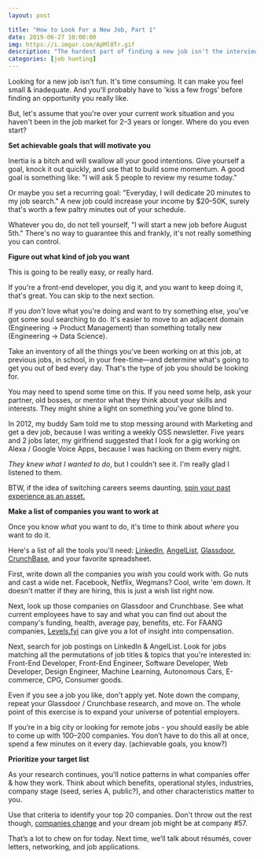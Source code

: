 ```yaml
---
layout: post

title: "How to Look For a New Job, Part 1"
date: 2019-06-27 10:00:00
img: https://i.imgur.com/ApMl0Tr.gif
description: "The hardest part of finding a new job isn't the interview"
categories: [job hunting]
---
```


Looking for a new job isn't fun. It's time consuming. It can make you feel small & inadequate. And you'll probably have to 'kiss a few frogs' before finding an opportunity you really like.

But, let's assume that you're over your current work situation and you haven't been in the job market for 2&ndash;3 years or longer. Where do you even start? 

**Set achievable goals that will motivate you**

Inertia is a bitch and will swallow all your good intentions. Give yourself a goal, knock it out quickly, and use that to build some momentum. A good goal is something like: "I will ask 5 people to review my resume today." 

Or maybe you set a recurring goal: "Everyday, I will dedicate 20 minutes to my job search." A new job could increase your income by $20&ndash;50K, surely that's worth a few paltry minutes out of your schedule.

Whatever you do, do not tell yourself, "I will start a new job before August 5th." There's no way to guarantee this and frankly, it's not really something you can control.

**Figure out what kind of job you want**

This is going to be really easy, or really hard.

If you're a front-end developer, you dig it, and you want to keep doing it, that's great. You can skip to the next section.

If you _don't_ love what you're doing and want to try something else, you've got some soul searching to do. It's easier to move to an adjacent domain (Engineering &rarr; Product Management) than something totally new (Engineering &rarr; Data Science). 

Take an inventory of all the things you've been working on at this job, at previous jobs, in school, in your free-time&mdash;and determine what's going to get you out of bed every day. That's the type of job you should be looking for. 

You may need to spend some time on this. If you need some help, ask your partner, old bosses, or mentor what they think about your skills and interests. They might shine a light on something you've gone blind to. 

In 2012, my buddy Sam told me to stop messing around with Marketing and get a dev job, because I was writing a weekly OSS newsletter. Five years and 2 jobs later, my girlfriend suggested that I look for a gig working on Alexa / Google Voice Apps, because I was hacking on them every night. 

_They knew what I wanted to do_, but I couldn't see it. I'm really glad I listened to them.

BTW, if the idea of switching careers seems daunting, [spin your past experience as an asset.](https://nealshyam.com/advice/2018/08/02/Switching-Careers-Is-Tough/)

**Make a list of companies you want to work at**

Once you know _what_ you want to do, it's time to think about _where_ you want to do it.

Here's a list of all the tools you'll need: [LinkedIn](https://linkedin.com), [AngelList](https://angel.co), [Glassdoor](https://glassdoor.com), [CrunchBase](https://crunchbase.com), and your favorite spreadsheet.

First, write down all the companies you _wish_ you could work with. Go nuts and cast a wide net. Facebook, Netflix, Wegmans? Cool, write 'em down. It doesn't matter if they are hiring, this is just a wish list right now. 

Next, look up those companies on Glassdoor and Crunchbase. See what current employees have to say and what you can find out about the company's funding, health, average pay, benefits, etc. For FAANG companies, [Levels.fyi](https://levels.fyi) can give you a lot of insight into compensation.

Next, search for job postings on LinkedIn & AngelList. Look for jobs matching all the permutations of job titles & topics that you're interested in: Front-End Developer, Front-End Engineer, Software Developer, Web Developer, Design Engineer, Machine Learning, Autonomous Cars, E-commerce, CPG, Consumer goods.  

Even if you see a job you like, don't apply yet. Note down the company, repeat your Glassdoor / Crunchbase research, and move on. The whole point of this exercise is to expand your universe of potential employers. 

If you’re in a big city or looking for remote jobs - you should easily be able to come up with 100&ndash;200 companies. You don’t have to do this all at once, spend a few minutes on it every day. (achievable goals, you know?)

**Prioritize your target list**

As your research continues, you'll notice patterns in what companies offer &amp; how they work. Think about which benefits, operational styles, industries, company stage (seed, series A, public?), and other characteristics matter to you. 

Use that criteria to identify your top 20 companies. Don't throw out the rest though, [companies change](https://nealshyam.com/advice/2018/11/08/Cult-Of-Culture/) and your dream job might be at company #57.

That’s a lot to chew on for today. Next time, we’ll talk about résumés, cover letters, networking, and job applications.
